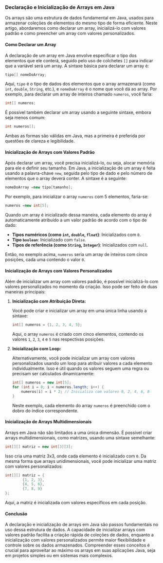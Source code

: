 ### Declaração e Inicialização de Arrays em Java

Os arrays são uma estrutura de dados fundamental em Java, usados para armazenar coleções de elementos do mesmo tipo de
forma eficiente. Neste artigo, abordaremos como declarar um array, inicializá-lo com valores padrão e como preencher um
array com valores personalizados.

#### Como Declarar um Array

A declaração de um array em Java envolve especificar o tipo dos elementos que ele conterá, seguido pelo uso de
colchetes `[]` para indicar que a variável será um array. A sintaxe básica para declarar um array é:

```java
tipo[] nomeDoArray;
```

Aqui, `tipo` é o tipo de dados dos elementos que o array armazenará (como `int`, `double`, `String`, etc.),
e `nomeDoArray` é o nome que você dá ao array. Por exemplo, para declarar um array de inteiros chamado `numeros`, você
faria:

```java
int[] numeros;
```

É possível também declarar um array usando a seguinte sintaxe, embora seja menos comum:

```java
int numeros[];
```

Ambas as formas são válidas em Java, mas a primeira é preferida por questões de clareza e legibilidade.

#### Inicialização de Arrays com Valores Padrão

Após declarar um array, você precisa inicializá-lo, ou seja, alocar memória para ele e definir seu tamanho. Em Java, a
inicialização de um array é feita usando a palavra-chave `new`, seguida pelo tipo de dado e pelo número de elementos que
o array deverá conter. A sintaxe é a seguinte:

```java
nomeDoArray =new tipo[tamanho];
```

Por exemplo, para inicializar o array `numeros` com 5 elementos, faria-se:

```java
numeros =new int[5];
```

Quando um array é inicializado dessa maneira, cada elemento do array é automaticamente atribuído a um valor padrão de
acordo com o tipo de dado:

- **Tipos numéricos (como `int`, `double`, `float`)**: Inicializados com `0`.
- **Tipo `boolean`**: Inicializado com `false`.
- **Tipos de referência (como `String`, `Integer`)**: Inicializados com `null`.

Então, no exemplo acima, `numeros` seria um array de inteiros com cinco posições, cada uma contendo o valor `0`.

#### Inicialização de Arrays com Valores Personalizados

Além de inicializar um array com valores padrão, é possível inicializá-lo com valores personalizados no momento da
criação. Isso pode ser feito de duas maneiras principais:

1. **Inicialização com Atribuição Direta:**

   Você pode criar e inicializar um array em uma única linha usando a sintaxe:

   ```java
   int[] numeros = {1, 2, 3, 4, 5};
   ```

   Aqui, o array `numeros` é criado com cinco elementos, contendo os valores `1`, `2`, `3`, `4` e `5` nas respectivas
   posições.

2. **Inicialização com Loop:**

   Alternativamente, você pode inicializar um array com valores personalizados usando um loop para atribuir valores a
   cada elemento individualmente. Isso é útil quando os valores seguem uma regra ou precisam ser calculados
   dinamicamente:

   ```java
   int[] numeros = new int[5];
   for (int i = 0; i < numeros.length; i++) {
       numeros[i] = i * 2; // Inicializa com valores 0, 2, 4, 6, 8
   }
   ```

   Neste exemplo, cada elemento do array `numeros` é preenchido com o dobro do índice correspondente.

#### Inicialização de Arrays Multidimensionais

Arrays em Java não são limitados a uma única dimensão. É possível criar arrays multidimensionais, como matrizes, usando
uma sintaxe semelhante:

```java
int[][] matriz = new int[3][3];
```

Isso cria uma matriz 3x3, onde cada elemento é inicializado com `0`. Da mesma forma que arrays unidimensionais, você
pode inicializar uma matriz com valores personalizados:

```java
int[][] matriz = {
        {1, 2, 3},
        {4, 5, 6},
        {7, 8, 9}
};
```

Aqui, a matriz é inicializada com valores específicos em cada posição.

#### Conclusão

A declaração e inicialização de arrays em Java são passos fundamentais no uso dessa estrutura de dados. A capacidade de
inicializar arrays com valores padrão facilita a criação rápida de coleções de dados, enquanto a inicialização com
valores personalizados permite maior flexibilidade e controle sobre os dados armazenados. Compreender esses conceitos é
crucial para aproveitar ao máximo os arrays em suas aplicações Java, seja em projetos simples ou em sistemas mais
complexos.